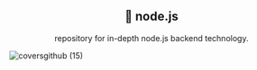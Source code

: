 <h2 align="center">🧵 node.js</h2>

<p align="center">repository for in-depth node.js backend technology.</p>

![coversgithub (15)](https://user-images.githubusercontent.com/101408372/172282508-3d504aab-11c2-401b-b3b6-fe34c398d270.png)

